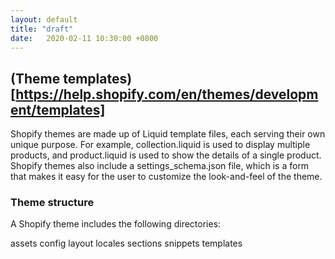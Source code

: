 ```yaml
---
layout: default
title: "draft"
date:   2020-02-11 10:30:00 +0800
---
```


## (Theme templates)[https://help.shopify.com/en/themes/development/templates]
Shopify themes are made up of Liquid template files, each serving their own unique purpose. For example, collection.liquid is used to display multiple products, and product.liquid is used to show the details of a single product. Shopify themes also include a settings_schema.json file, which is a form that makes it easy for the user to customize the look-and-feel of the theme.




### Theme structure
A Shopify theme includes the following directories:

assets
config
layout
locales
sections
snippets
templates